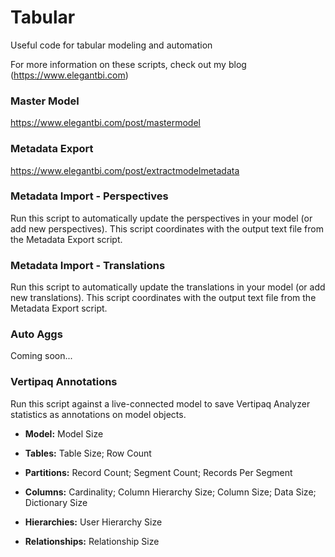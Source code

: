 # Tabular
Useful code for tabular modeling and automation

For more information on these scripts, check out my blog (https://www.elegantbi.com)

### Master Model
https://www.elegantbi.com/post/mastermodel

### Metadata Export
https://www.elegantbi.com/post/extractmodelmetadata

### Metadata Import - Perspectives
Run this script to automatically update the perspectives in your model (or add new perspectives). This script coordinates with the output text file from the Metadata Export script.

### Metadata Import - Translations
Run this script to automatically update the translations in your model (or add new translations). This script coordinates with the output text file from the Metadata Export script.

### Auto Aggs
Coming soon...

### Vertipaq Annotations
Run this script against a live-connected model to save Vertipaq Analyzer statistics as annotations on model objects.

* **Model:** Model Size

* **Tables:** Table Size; Row Count

* **Partitions:** Record Count; Segment Count; Records Per Segment

* **Columns:** Cardinality; Column Hierarchy Size; Column Size; Data Size; Dictionary Size

* **Hierarchies:** User Hierarchy Size

* **Relationships:** Relationship Size
